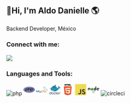 ## 👋Hi, I'm Aldo Danielle 🌎

Backend Developer, México
<!--
**aldodanielle/aldodanielle** is a ✨ _special_ ✨ repository because its `README.md` (this file) appears on your GitHub profile.


Here are some ideas to get you started:

- 🔭 I’m currently working on ...
- 🌱 I’m currently learning ...
- 👯 I’m looking to collaborate on ...
- 🤔 I’m looking for help with ...
- 💬 Ask me about ...
- 📫 How to reach me: ...
- 😄 Pronouns: ...
- ⚡ Fun fact: ...
-->

<!-- Agregar imagenes --> 
<h3 align="left">Connect with me:</h3>
<p align="left">
<a href="https://www.linkedin.com/in/aldodanielle"><img align="center" src="https://raw.githubusercontent.com/rahuldkjain/github-profile-readme-generator/master/src/images/icons/Social/linked-in-alt.svg"  height="30" /></a> &nbsp;

<!--
<a href="https://twitter.com/aldodanielle_"><img align="center" src="https://raw.githubusercontent.com/rahuldkjain/github-profile-readme-generator/master/src/images/icons/Social/twitter.svg" height="30" /></a>&nbsp;
<a href="https://instagram.com/aldodanielle" ><img align="center" src="https://raw.githubusercontent.com/rahuldkjain/github-profile-readme-generator/master/src/images/icons/Social/instagram.svg" height="30" /></a>&nbsp;
-->
</p>

<!-- Agregar imagenes --> 
<h3 align="left">Languages and Tools:</h3>
<p align="left">
	<img src="https://cdn-icons-png.flaticon.com/128/5968/5968282.png" alt="php" height="30" /></a>
 	<img src="https://raw.githubusercontent.com/devicons/devicon/master/icons/php/php-original.svg" alt="php" height="30" /></a>
	<img src="https://raw.githubusercontent.com/devicons/devicon/master/icons/mysql/mysql-original-wordmark.svg" alt="mysql" height="30" /></a>
	<img src="https://raw.githubusercontent.com/devicons/devicon/master/icons/docker/docker-original-wordmark.svg" alt="docker" height="30" /></a>
	<img src="https://raw.githubusercontent.com/devicons/devicon/master/icons/html5/html5-original-wordmark.svg" alt="html5" height="30" /></a>
	<img src="https://raw.githubusercontent.com/devicons/devicon/master/icons/javascript/javascript-original.svg" alt="javascript" height="30" /></a>
	<img src="https://raw.githubusercontent.com/devicons/devicon/master/icons/nodejs/nodejs-original-wordmark.svg" alt="nodejs" height="30" /></a>
	<img src="https://www.vectorlogo.zone/logos/circleci/circleci-icon.svg" alt="circleci" height="30" /></a>
</p> 
